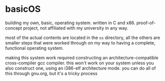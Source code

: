 # basicOS
building my own, basic, operating system. written in C and x86. proof-of-concept project, not affiliated with my university in any way. 

most of the actual contents are located in the `os` directory, all the others are smaller steps that were worked through on my way to 
having a complete, functional operating system. 

making this system work required constructing an architecture-compatible cross-compiler gcc compiler. this won't work on your system 
unless you also construct one, using an i386-elf architecture mode. you can do all of this through gnu.org, but it's a tricky process
